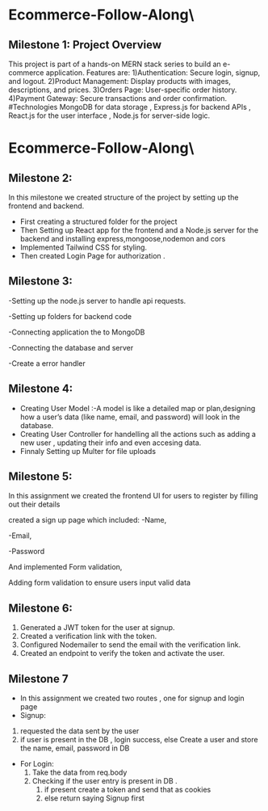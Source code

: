 # Ecommerce-Follow-Along\

## Milestone 1: Project Overview

This project is part of a hands-on MERN stack series to build an e-commerce application.
Features are:
1)Authentication: Secure login, signup, and logout.
2)Product Management: Display products with images, descriptions, and prices.
3)Orders Page: User-specific order history.
4)Payment Gateway: Secure transactions and order confirmation.
#Technologies
MongoDB for data storage , Express.js for backend APIs , React.js for the user interface , Node.js for server-side logic.

# Ecommerce-Follow-Along\

## Milestone 2: 
In this milestone we created structure of the project by  setting  up the frontend and backend.
- First creating a structured folder for the project
- Then Setting up  React app for the frontend and a Node.js server for the backend and installing express,mongoose,nodemon and cors
- Implemented  Tailwind CSS for styling.
- Then created Login Page for authorization .

## Milestone 3:
-Setting  up the node.js server to handle api requests.

-Setting up  folders for  backend code 

-Connecting  application  the to MongoDB

-Connecting  the database and server

-Create a error handler
## Milestone 4:
- Creating User Model :-A model is like a detailed map or plan,designing how a user’s data (like name, email, and password) will look in the database.
- Creating User Controller for handelling all the actions such as  adding a new user , updating their info and even accesing data.
- Finnaly Setting up Multer for file uploads 

## Milestone 5:
In this assignment we created the frontend UI for users to register by filling out their details

created a sign up page which included:
-Name,

-Email,

-Password

And implemented Form validation,

Adding form validation to ensure users input valid data

## Milestone 6:
1) Generated a JWT token for the user at signup.
2) Created a verification link with the token.
3) Configured Nodemailer to send the email with the verification link.
4) Created an endpoint to verify the token and activate the user.

## Milestone 7
 - In this assignment we created two routes , one for signup and login page
 -  Signup:
   1. requested  the data sent by the user
   2. if user is  present in the DB , login success, else  Create a user and store the name, email, password in DB
     
- For Login:
   1. Take the data from  req.body
   2. Checking if the user entry is present in DB .
      1. if present  create a token and send that as cookies 
      2. else return saying Signup first
   


